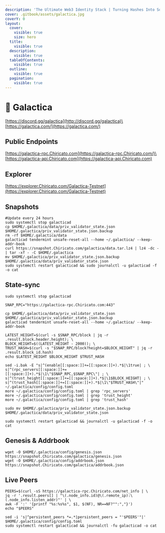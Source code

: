 ```yaml
---
description: 'The Ultimate Web3 Identity Stack | Turning Hashes Into Souls | #GNET'
cover: .gitbook/assets/galactica.jpg
coverY: 0
layout:
  cover:
    visible: true
    size: hero
  title:
    visible: true
  description:
    visible: true
  tableOfContents:
    visible: true
  outline:
    visible: true
  pagination:
    visible: true
---
```


# 🧊 Galactica

[https://discord.gg/galactica](http://discord.gg/galactica)\
[https://galactica.com/](https://galactica.com/)

## Public Endpoints

[https://galactica-rpc.Chiricato.com](https://galactica-rpc.Chiricato.com/)\
[https://galactica-api.Chiricato.com](https://galactica-api.Chiricato.com)

## Explorer

[https://explorer.Chiricato.com/Galactica-Testnet](https://explorer.Chiricato.com/Galactica-Testnet)

## Snapshots

```
#Update every 24 hours
sudo systemctl stop galacticad
cp $HOME/.galactica/data/priv_validator_state.json $HOME/.galactica/priv_validator_state.json.backup
rm -rf $HOME/.galactica/data
galacticad tendermint unsafe-reset-all --home ~/.galactica/ --keep-addr-book
curl https://snapshot.Chiricato.com/galactica/data.tar.lz4 | lz4 -dc - | tar -xf - -C $HOME/.galactica
mv $HOME/.galactica/priv_validator_state.json.backup $HOME/.galactica/data/priv_validator_state.json
sudo systemctl restart galacticad && sudo journalctl -u galacticad -f -o cat
```

## State-sync

```
sudo systemctl stop galacticad

SNAP_RPC="https://galactica-rpc.Chiricato.com:443"

cp $HOME/.galactica/data/priv_validator_state.json $HOME/.galactica/priv_validator_state.json.backup
galacticad tendermint unsafe-reset-all --home ~/.galactica/ --keep-addr-book

LATEST_HEIGHT=$(curl -s $SNAP_RPC/block | jq -r .result.block.header.height); \
BLOCK_HEIGHT=$((LATEST_HEIGHT - 2000)); \
TRUST_HASH=$(curl -s "$SNAP_RPC/block?height=$BLOCK_HEIGHT" | jq -r .result.block_id.hash)
echo $LATEST_HEIGHT $BLOCK_HEIGHT $TRUST_HASH

sed -i.bak -E "s|^(enable[[:space:]]+=[[:space:]]+).*$|\1true| ; \
s|^(rpc_servers[[:space:]]+=[[:space:]]+).*$|\1\"$SNAP_RPC,$SNAP_RPC\"| ; \
s|^(trust_height[[:space:]]+=[[:space:]]+).*$|\1$BLOCK_HEIGHT| ; \
s|^(trust_hash[[:space:]]+=[[:space:]]+).*$|\1\"$TRUST_HASH\"|" ~/.galactica/config/config.toml
more ~/.galactica/config/config.toml | grep 'rpc_servers'
more ~/.galactica/config/config.toml | grep 'trust_height'
more ~/.galactica/config/config.toml | grep 'trust_hash'

sudo mv $HOME/.galactica/priv_validator_state.json.backup $HOME/.galactica/data/priv_validator_state.json

sudo systemctl restart galacticad && journalctl -u galacticad -f -o cat
```

## Genesis & Addrbook

```
wget -O $HOME/.galactica/config/genesis.json https://snapshot.Chiricato.com/galactica/genesis.json
wget -O $HOME/.galactica/config/addrbook.json https://snapshot.Chiricato.com/galactica/addrbook.json
```

## Live Peers

```
PEERS=$(curl -sS https://galactica-rpc.Chiricato.com/net_info | \
jq -r '.result.peers[] | "\(.node_info.id)@\(.remote_ip):\(.node_info.listen_addr)"' | \
awk -F ':' '{printf "%s:%s%s", $1, $(NF), NR==NF?"":","}')
echo "$PEERS"
```

```
sed -i 's|^persistent_peers *=.*|persistent_peers = "'$PEERS'"|' $HOME/.galactica/config/config.toml
sudo systemctl restart galacticad && journalctl -fu galacticad -o cat
```



